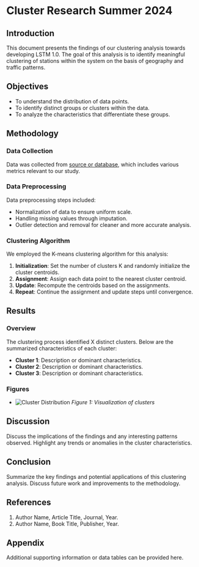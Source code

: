 # Cluster Research Summer 2024

## Introduction

This document presents the findings of our clustering analysis towards developing LSTM 1.0. 
The goal of this analysis is to identify meaningful clustering of stations within the system on the basis of geography and traffic patterns.

## Objectives

- To understand the distribution of data points.
- To identify distinct groups or clusters within the data.
- To analyze the characteristics that differentiate these groups.

## Methodology

### Data Collection

Data was collected from [source or database](#), which includes various metrics relevant to our study.

### Data Preprocessing

Data preprocessing steps included:
- Normalization of data to ensure uniform scale.
- Handling missing values through imputation.
- Outlier detection and removal for cleaner and more accurate analysis.

### Clustering Algorithm

We employed the K-means clustering algorithm for this analysis:
1. **Initialization**: Set the number of clusters K and randomly initialize the cluster centroids.
2. **Assignment**: Assign each data point to the nearest cluster centroid.
3. **Update**: Recompute the centroids based on the assignments.
4. **Repeat**: Continue the assignment and update steps until convergence.

## Results

### Overview

The clustering process identified X distinct clusters. Below are the summarized characteristics of each cluster:

- **Cluster 1**: Description or dominant characteristics.
- **Cluster 2**: Description or dominant characteristics.
- **Cluster 3**: Description or dominant characteristics.

### Figures

- ![Cluster Distribution](path_to_figure.png)
  *Figure 1: Visualization of clusters*

## Discussion

Discuss the implications of the findings and any interesting patterns observed. Highlight any trends or anomalies in the cluster characteristics.

## Conclusion

Summarize the key findings and potential applications of this clustering analysis. Discuss future work and improvements to the methodology.

## References

1. Author Name, Article Title, Journal, Year.
2. Author Name, Book Title, Publisher, Year.

## Appendix

Additional supporting information or data tables can be provided here.

